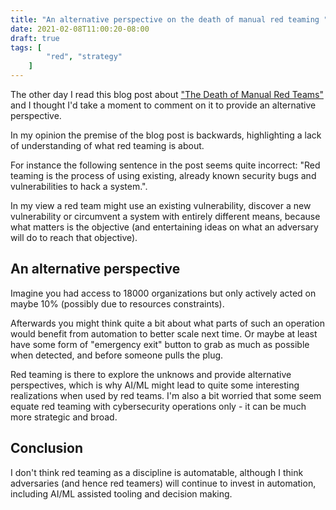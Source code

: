 ```yaml
---
title: "An alternative perspective on the death of manual red teaming "
date: 2021-02-08T11:00:20-08:00
draft: true
tags: [
        "red", "strategy"
    ]
---
```


The other day I read this blog post about ["The Death of Manual Red Teams"](https://feed.prelude.org/p/the-death-of-manual-red-teams) and I thought I'd take a moment to comment on it to provide an alternative perspective.

In my opinion the premise of the blog post is backwards, highlighting a lack of understanding of what red teaming is about. 

For instance the following sentence in the post seems quite incorrect: "Red teaming is the process of using existing, already known security bugs and vulnerabilities to hack a system.". 

In my view a red team might use an existing vulnerability, discover a new vulnerability or circumvent a system with entirely different means, because what matters is the objective (and entertaining ideas on what an adversary will do to reach that objective).


## An alternative perspective 

Imagine you had access to 18000 organizations but only actively acted on maybe 10% (possibly due to resources constraints). 

Afterwards you might think quite a bit about what parts of such an operation would benefit from automation to better scale next time. Or maybe at least have some form of "emergency exit" button to grab as much as possible when detected, and before someone pulls the plug. 

Red teaming is there to explore the unknows and provide alternative perspectives, which is why AI/ML might lead to quite some interesting realizations when used by red teams. I'm also a bit worried that some seem equate red teaming with cybersecurity operations only - it can be much more strategic and broad.

## Conclusion

I don't think red teaming as a discipline is automatable, although I think adversaries (and hence red teamers) will continue to invest in automation, including AI/ML assisted tooling and decision making.
